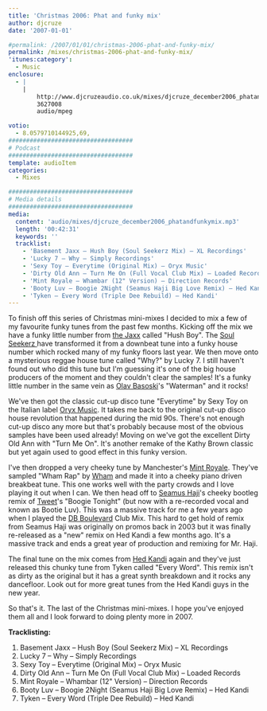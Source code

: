 ```yaml
---
title: 'Christmas 2006: Phat and funky mix'
author: djcruze
date: '2007-01-01'

#permalink: /2007/01/01/christmas-2006-phat-and-funky-mix/
permalink: /mixes/christmas-2006-phat-and-funky-mix/
'itunes:category':
  - Music
enclosure:
  - |
    |
        http://www.djcruzeaudio.co.uk/mixes/djcruze_december2006_phatandfunkymix.mp3
        3627008
        audio/mpeg

votio:
  - 8.0579710144925,69,
###################################
# Podcast
###################################
template: audioItem
categories:
  - Mixes

###################################
# Media details
###################################
media:
  content: 'audio/mixes/djcruze_december2006_phatandfunkymix.mp3'
  length: '00:42:31'
  keywords: ''
  tracklist:
    - 'Basement Jaxx – Hush Boy (Soul Seekerz Mix) – XL Recordings'
    - 'Lucky 7 – Why – Simply Recordings'
    - 'Sexy Toy – Everytime (Original Mix) – Oryx Music'
    - 'Dirty Old Ann – Turn Me On (Full Vocal Club Mix) – Loaded Records'
    - 'Mint Royale – Whambar (12" Version) – Direction Records'
    - 'Booty Luv – Boogie 2Night (Seamus Haji Big Love Remix) – Hed Kandi'
    - 'Tyken – Every Word (Triple Dee Rebuild) – Hed Kandi'
---
```


To finish off this series of Christmas mini-mixes I decided to mix a few of my favourite funky tunes from the past few months. Kicking off the mix we have a funky little number from [the Jaxx][1] called "Hush Boy". The [Soul Seekerz ][2]have transformed it from a downbeat tune into a funky house number which rocked many of my funky floors last year. We then move onto a mysterious reggae house tune called "Why?" by Lucky 7. I still haven't found out who did this tune but I'm guessing it's one of the big house producers of the moment and they couldn't clear the samples! It's a funky little number in the same vein as [Olav Basoski][3]'s "Waterman" and it rocks!

We've then got the classic cut-up disco tune "Everytime" by Sexy Toy on the Italian label [Oryx Music][4]. It takes me back to the original cut-up disco house revolution that happened during the mid 90s. There's not enough cut-up disco any more but that's probably because most of the obvious samples have been used already! Moving on we've got the excellent Dirty Old Ann with "Turn Me On". It's another remake of the Kathy Brown classic but yet again used to good effect in this funky version.

I've then dropped a very cheeky tune by Manchester's [Mint Royale][5]. They've sampled "Wham Rap" by [Wham][6] and made it into a cheeky piano driven breakbeat tune. This one works well with the party crowds and I love playing it out when I can. We then head off to [Seamus Haji][7]'s cheeky bootleg remix of [Tweet][8]'s "Boogie Tonight" (but now with a re-recorded vocal and known as Bootie Luv). This was a massive track for me a few years ago when I played the [DB Boulevard][9] Club Mix. This hard to get hold of remix from Seamus Haji was originally on promos back in 2003 but it was finally re-released as a "new" remix on Hed Kandi a few months ago. It's a massive track and ends a great year of production and remixing for Mr. Haji.

The final tune on the mix comes from [Hed Kandi][10] again and they've just released this chunky tune from Tyken called "Every Word". This remix isn't as dirty as the original but it has a great synth breakdown and it rocks any dancefloor. Look out for more great tunes from the Hed Kandi guys in the new year.

So that's it. The last of the Christmas mini-mixes. I hope you've enjoyed them all and I look forward to doing plenty more in 2007.

**Tracklisting:**

1. Basement Jaxx – Hush Boy (Soul Seekerz Mix) – XL Recordings
2. Lucky 7 – Why – Simply Recordings
3. Sexy Toy – Everytime (Original Mix) – Oryx Music
4. Dirty Old Ann – Turn Me On (Full Vocal Club Mix) – Loaded Records
5. Mint Royale – Whambar (12" Version) – Direction Records
6. Booty Luv – Boogie 2Night (Seamus Haji Big Love Remix) – Hed Kandi
7. Tyken – Every Word (Triple Dee Rebuild) – Hed Kandi

<div style="clear:both;">
</div>

[1]: http://www.basementjaxx.co.uk/
[2]: http://www.soulseekerz.com/
[3]: http://www.olavbasoski.nl/
[4]: http://www.oryxmusic.com/
[5]: http://www.mint-royale.com/
[6]: http://www.georgemichael.com/
[7]: http://www.biglovemusic.co.uk/
[8]: http://www.atlanticrecords.com/tweet
[9]: http://www.dbboulevard.it/
[10]: http://www.hedkandi.com/
